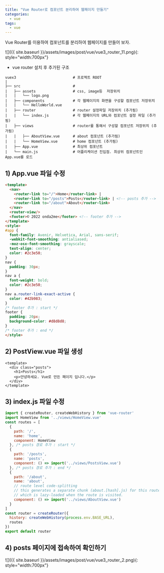 ```yaml
---
title: "Vue Router로 컴포넌트 분리하여 웹페이지 만들기"
categories: 
  - vue
tags:
  - vue
---
```


Vue Router를 이용하여 컴포넌트를 분리하여 웹페이지를 만들어 보자.    

![]({{ site.baseurl }}/assets/images/post/vue/vue3_router_11.png){: style="width:700px"}

+ vue router 설치 후 추가된 구조    

```
vuex3                          # 프로젝트 ROOT
|
├── src                        # 
|   ├── assets                 # css, image등  저장위치
|   |   └── logo.png
|   ├── components             # 각 웹페이지의 화면을 구성할 컴포넌트 저장위치
|   |   └── HelloWorld.vue     
|   ├── router                 # router 설정파일 저장위치 (추가됨)
|   |   └── index.js           # 각 웹페이지의 URL와 컴포넌트 설정 파일 (추가됨)      
|   ├── views                  # router를 통해서 구성할 컴포넌트 저장위치 (추가됨)
|   |   ├── AboutView.vue      # about 컴포넌트 (추가됨)
|   |   └── HomeView.vue       # home 컴포넌트 (추가됨)
|   ├── App.vue                # 최상위 컴포넌트
|   └── main.js                # 어플리케이션 진입점. 최상위 컴포넌트인 App.vue를 로드 

```

## 1) App.vue 파일 수정
```html
<template>
  <nav>
    <router-link to="/">Home</router-link> |
    <router-link to="/posts">Posts</router-link> | <!-- posts 추가 -->
    <router-link to="/about">About</router-link>
  </nav>
  <router-view/>
  <footer>© 2022 onda2me</footer> <!-- footer 추가 -->
</template>
<style>
#app {
  font-family: Avenir, Helvetica, Arial, sans-serif;
  -webkit-font-smoothing: antialiased;
  -moz-osx-font-smoothing: grayscale;
  text-align: center;
  color: #2c3e50;
}
nav {
  padding: 30px;
}
nav a {
  font-weight: bold;
  color: #2c3e50;
}
nav a.router-link-exact-active {
  color: #42b983;
}
/* footer 추가 : start */
footer {
  padding: 20px;
  background-color: #d8d8d8;
}
/* footer 추가 : end */
</style>
```

## 2) PostView.vue 파일 생성
```vue
<template>
  <div class="posts">
    <h1>Posts</h1>
    <p>안녕하세요. Vue로 만든 페이지 입니다.</p>
  </div>
</template>
```

## 3) index.js 파일 수정
```javascript
import { createRouter, createWebHistory } from 'vue-router'
import HomeView from '../views/HomeView.vue'
const routes = [
  {
    path: '/',
    name: 'home',
    component: HomeView
  }, /* posts 경로 추가 : start */
  {
    path: '/posts',
    name: 'posts',
    component: () => import('../views/PostsView.vue')
  }, /* posts 경로 추가 : end */
  {
    path: '/about',
    name: 'about',
    // route level code-splitting
    // this generates a separate chunk (about.[hash].js) for this route
    // which is lazy-loaded when the route is visited.
    component: () => import('../views/AboutView.vue')
  }
]
const router = createRouter({
  history: createWebHistory(process.env.BASE_URL),
  routes
})
export default router
```

## 4) posts 페이지에 접속하여 확인하기

![]({{ site.baseurl }}/assets/images/post/vue/vue3_router_2.png){: style="width:700px"}

